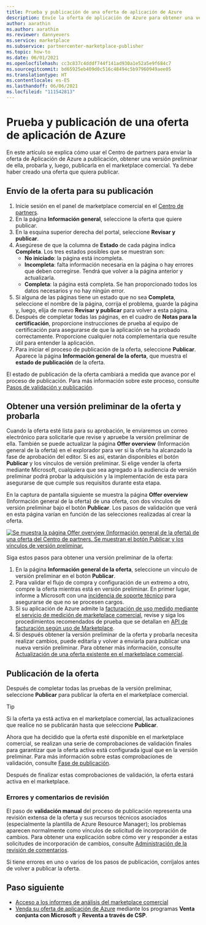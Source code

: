 ```yaml
---
title: Prueba y publicación de una oferta de aplicación de Azure
description: Envíe la oferta de aplicación de Azure para obtener una versión preliminar de ella, probarla y publicarla en Azure Marketplace.
author: aarathin
ms.author: aarathin
ms.reviewer: dannyevers
ms.service: marketplace
ms.subservice: partnercenter-marketplace-publisher
ms.topic: how-to
ms.date: 06/01/2021
ms.openlocfilehash: cc3c837c4dddf744f141ad930a1e52a5e9f684c7
ms.sourcegitcommit: bd65925eb409d0c516c48494c5b97960949aee05
ms.translationtype: HT
ms.contentlocale: es-ES
ms.lasthandoff: 06/06/2021
ms.locfileid: "111542813"
---
```

# <a name="test-and-publish-an-azure-application-offer"></a>Prueba y publicación de una oferta de aplicación de Azure

En este artículo se explica cómo usar el Centro de partners para enviar la oferta de Aplicación de Azure a publicación, obtener una versión preliminar de ella, probarla y, luego, publicarla en el marketplace comercial. Ya debe haber creado una oferta que quiera publicar.

## <a name="submit-the-offer-for-publishing"></a>Envío de la oferta para su publicación

1. Inicie sesión en el panel de marketplace comercial en el [Centro de partners](https://partner.microsoft.com/dashboard/commercial-marketplace/overview).
1. En la página **Información general**, seleccione la oferta que quiere publicar.
1. En la esquina superior derecha del portal, seleccione **Revisar y publicar**.
1. Asegúrese de que la columna de **Estado** de cada página indica **Completa**. Los tres estados posibles que se muestran son:
    - **No iniciado**: la página está incompleta.
    - **Incompleta**: falta información necesaria en la página o hay errores que deben corregirse. Tendrá que volver a la página anterior y actualizarla.
    - **Completa**: la página está completa. Se han proporcionado todos los datos necesarios y no hay ningún error.
1. Si alguna de las páginas tiene un estado que no sea **Completa**, seleccione el nombre de la página, corrija el problema, guarde la página y, luego, elija de nuevo **Revisar y publicar** para volver a esta página.
1. Después de completar todas las páginas, en el cuadro de **Notas para la certificación**, proporcione instrucciones de prueba al equipo de certificación para asegurarse de que la aplicación se ha probado correctamente. Proporcione cualquier nota complementaria que resulte útil para entender la aplicación.
1. Para iniciar el proceso de publicación de la oferta, seleccione **Publicar**. Aparece la página **Información general de la oferta**, que muestra el **estado de publicación** de la oferta.

El estado de publicación de la oferta cambiará a medida que avance por el proceso de publicación. Para más información sobre este proceso, consulte [Pasos de validación y publicación](review-publish-offer.md#validation-and-publishing-steps).

## <a name="preview-and-test-the-offer"></a>Obtener una versión preliminar de la oferta y probarla

Cuando la oferta esté lista para su aprobación, le enviaremos un correo electrónico para solicitarle que revise y apruebe la versión preliminar de ella. También se puede actualizar la página **Offer overview** (Información general de la oferta) en el explorador para ver si la oferta ha alcanzado la fase de aprobación del editor. Si es así, estarán disponibles el botón **Publicar** y los vínculos de versión preliminar. Si elige vender la oferta mediante Microsoft, cualquiera que sea agregado a la audiencia de versión preliminar podrá probar la adquisición y la implementación de esta para asegurarse de que cumple sus requisitos durante esta etapa.

En la captura de pantalla siguiente se muestra la página **Offer overview** (Información general de la oferta) de una oferta, con dos vínculos de versión preliminar bajo el botón **Publicar**. Los pasos de validación que verá en esta página varían en función de las selecciones realizadas al crear la oferta.

[![Se muestra la página Offer overview (Información general de la oferta) de una oferta del Centro de partners. Se muestran el botón Publicar y los vínculos de versión preliminar.](media/create-new-azure-app-offer/azure-app-publish-status.png)](media/create-new-azure-app-offer/azure-app-publish-status.png#lightbox)

Siga estos pasos para obtener una versión preliminar de la oferta:

1. En la página **Información general de la oferta**, seleccione un vínculo de versión preliminar en el botón **Publicar**. 
1. Para validar el flujo de compra y configuración de un extremo a otro, compre la oferta mientras está en versión preliminar. En primer lugar, informe a Microsoft con una [incidencia de soporte técnico](https://aka.ms/marketplacesupport) para asegurarse de que no se procesen cargos.
1. Si su aplicación de Azure admite la [facturación de uso medido mediante el servicio de medición de marketplace comercial](marketplace-metering-service-apis.md), revise y siga los procedimientos recomendados de prueba que se detallan en [API de facturación según uso de Marketplace](marketplace-metering-service-apis.md#development-and-testing-best-practices).
1. Si después obtener la versión preliminar de la oferta y probarla necesita realizar cambios, puede editarla y volver a enviarla para publicar una nueva versión preliminar. Para obtener más información, consulte [Actualización de una oferta existente en el marketplace comercial](./update-existing-offer.md).

## <a name="publish-your-offer-live"></a>Publicación de la oferta

Después de completar todas las pruebas de la versión preliminar, seleccione **Publicar** para publicar la oferta en el marketplace comercial.

   > [!TIP]
   > Si la oferta ya está activa en el marketplace comercial, las actualizaciones que realice no se publicarán hasta que seleccione **Publicar**.

Ahora que ha decidido que la oferta esté disponible en el marketplace comercial, se realizan una serie de comprobaciones de validación finales para garantizar que la oferta activa está configurada igual que en la versión preliminar. Para más información sobre estas comprobaciones de validación, consulte [Fase de publicación](review-publish-offer.md#publish-phase).

Después de finalizar estas comprobaciones de validación, la oferta estará activa en el marketplace.

### <a name="errors-and-review-feedback"></a>Errores y comentarios de revisión

El paso de **validación manual** del proceso de publicación representa una revisión extensa de la oferta y sus recursos técnicos asociados (especialmente la plantilla de Azure Resource Manager); los problemas aparecen normalmente como vínculos de solicitud de incorporación de cambios. Para obtener una explicación sobre cómo ver y responder a estas solicitudes de incorporación de cambios, consulte [Administración de la revisión de comentarios](azure-app-review-feedback.md).

Si tiene errores en uno o varios de los pasos de publicación, corríjalos antes de volver a publicar la oferta.

## <a name="next-step"></a>Paso siguiente

- [Acceso a los informes de análisis del marketplace comercial](analytics.md)
- [Venda su oferta de aplicación de Azure](azure-app-marketing.md) mediante los programas **Venta conjunta con Microsoft** y **Reventa a través de CSP**.
